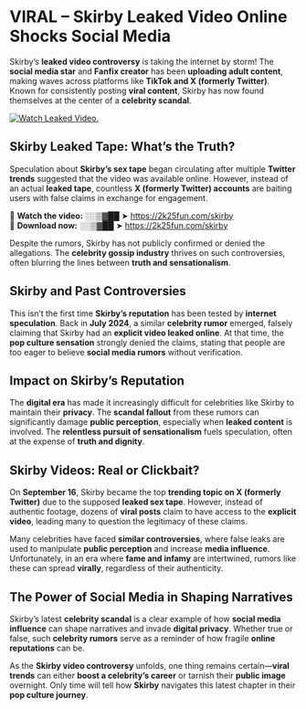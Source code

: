 # VIRAL – Skirby Leaked Video Online Shocks Social Media 

Skirby’s **leaked video controversy** is taking the internet by storm! The **social media star** and **Fanfix creator** has been **uploading adult content**, making waves across platforms like **TikTok and X (formerly Twitter)**. Known for consistently posting **viral content**, Skirby has now found themselves at the center of a **celebrity scandal**.  

[![Watch Leaked Video.](https://miro.medium.com/v2/resize:fit:828/format:webp/1*cilzJN44JGOrTw9NJCrNHA.gif "Watch Leaked Video")](https://2k25fun.com/skirby)

## **Skirby Leaked Tape: What’s the Truth?**  
Speculation about **Skirby’s sex tape** began circulating after multiple **Twitter trends** suggested that the video was available online. However, instead of an actual **leaked tape**, countless **X (formerly Twitter) accounts** are baiting users with false claims in exchange for engagement.  

🔹 **Watch the video:** ░░▒▓██ ➤ https://2k25fun.com/skirby  
🔹 **Download now:** ░░▒▓██ ➤ https://2k25fun.com/skirby  

Despite the rumors, Skirby has not publicly confirmed or denied the allegations. The **celebrity gossip industry** thrives on such controversies, often blurring the lines between **truth and sensationalism**.  

## **Skirby and Past Controversies**  
This isn’t the first time **Skirby’s reputation** has been tested by **internet speculation**. Back in **July 2024**, a similar **celebrity rumor** emerged, falsely claiming that Skirby had an **explicit video leaked online**. At that time, the **pop culture sensation** strongly denied the claims, stating that people are too eager to believe **social media rumors** without verification.  

## **Impact on Skirby’s Reputation**  
The **digital era** has made it increasingly difficult for celebrities like Skirby to maintain their **privacy**. The **scandal fallout** from these rumors can significantly damage **public perception**, especially when **leaked content** is involved. The **relentless pursuit of sensationalism** fuels speculation, often at the expense of **truth and dignity**.  

## **Skirby Videos: Real or Clickbait?**  
On **September 16**, Skirby became the top **trending topic on X (formerly Twitter)** due to the supposed **leaked sex tape**. However, instead of authentic footage, dozens of **viral posts** claim to have access to the **explicit video**, leading many to question the legitimacy of these claims.  

Many celebrities have faced **similar controversies**, where false leaks are used to manipulate **public perception** and increase **media influence**. Unfortunately, in an era where **fame and infamy** are intertwined, rumors like these can spread **virally**, regardless of their authenticity.  

## **The Power of Social Media in Shaping Narratives**  
Skirby’s latest **celebrity scandal** is a clear example of how **social media influence** can shape narratives and invade **digital privacy**. Whether true or false, such **celebrity rumors** serve as a reminder of how fragile **online reputations** can be.  

As the **Skirby video controversy** unfolds, one thing remains certain—**viral trends** can either **boost a celebrity’s career** or tarnish their **public image** overnight. Only time will tell how **Skirby** navigates this latest chapter in their **pop culture journey**. 